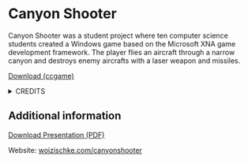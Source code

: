 # Canyon Shooter

Canyon Shooter was a student project where ten computer science students created a Windows game based on the Microsoft XNA game development framework. The player flies an aircraft through a narrow canyon and destroys enemy aircrafts with a laser weapon and missiles.

[Download (ccgame)](https://woizischke.com/canyonshooter/canyonshooter.ccgame)

<details>
  <summary>CREDITS</summary>
  <p>
    The Team:<br>
    <a href="https://www.xing.com/profile/Florian_Maetschke/cv">Florian Mätschke</a><br>
    <a href="https://woizischke.com/">Christian Woizischke</a><br>
    <a href="https://www.linkedin.com/in/manuel-birke/">Manuel Birke (geb. Rodriguez)</a><br>
    <a href="https://www.linkedin.com/in/mrkslrnz/">Markus Lorenz</a><br>
    <a href="https://www.xing.com/profile/Martin_Fiebig6/cv">Martin Fiebig</a><br>
    <a href="https://www.linkedin.com/in/maltemauritz/">Malte Mauritz</a><br>
    <a href="https://www.facebook.com/thorben.schulze.7">Thorben Schulze</a><br>
    <a href="">Richard Wolfer</a><br>
    <a href="https://www.linkedin.com/in/danny-melching-294b1495/">Danny Melching</a><br>
    <a href="https://www.tu-braunschweig.de/isf/team/lity">Sascha Lity</a><br>
    <br>
    Graphic:<br>
    <a href="https://www.xing.com/profile/Florian_Maetschke/cv">Florian Mätschke</a><br>
    <a href="https://woizischke.com/">Christian Woizischke</a><br>
    <br>
    Physic:<br>
    <a href="https://www.xing.com/profile/Florian_Maetschke/cv">Florian Mätschke</a><br>
    <a href="https://woizischke.com/">Christian Woizischke</a><br>
    <br>
    Gameplay:<br>
    <a href="https://www.xing.com/profile/Florian_Maetschke/cv">Florian Mätschke</a><br>
    <a href="">Richard Wolfer</a><br>
    <a href="https://www.linkedin.com/in/mrkslrnz/">Markus Lorenz</a><br>
    <a href="https://woizischke.com/">Christian Woizischke</a><br>
    <a href="https://www.tu-braunschweig.de/isf/team/lity">Sascha Lity</a><br>
    <a href="https://www.linkedin.com/in/manuel-birke/">Manuel Birke (geb. Rodriguez)</a><br>
    <a href="https://www.xing.com/profile/Martin_Fiebig6/cv">Martin Fiebig</a><br>
    <br>
    Canyon and Level:<br>
    <a href="https://www.facebook.com/thorben.schulze.7">Thorben Schulze</a><br>
    <a href="">Richard Wolfer</a><br>
    <br>
    Userinterface:<br>
    <a href="https://www.linkedin.com/in/maltemauritz/">Malte Mauritz</a><br>
    <a href="https://www.xing.com/profile/Martin_Fiebig6/cv">Martin Fiebig</a><br>
    <a href="https://www.linkedin.com/in/mrkslrnz/">Markus Lorenz</a><br>
    <a href="https://www.tu-braunschweig.de/isf/team/lity">Sascha Lity</a><br>
    <br>
    Menu, Profile, Highscore:<br>
    <a href="https://www.linkedin.com/in/maltemauritz/">Malte Mauritz</a><br>
    <a href="https://www.tu-braunschweig.de/isf/team/lity">Sascha Lity</a><br>
    <br>
    HUD and Console:<br>
    <a href="https://www.xing.com/profile/Martin_Fiebig6/cv">Martin Fiebig</a><br>
    <a href="https://www.linkedin.com/in/mrkslrnz/">Markus Lorenz</a><br>
    <br>
    Sound and Content:<br>
    <a href="https://www.linkedin.com/in/manuel-birke/">Manuel Birke (geb. Rodriguez)</a><br>
    <a href="https://www.linkedin.com/in/mrkslrnz/">Markus Lorenz</a><br>
    <a href="https://www.linkedin.com/in/danny-melching-294b1495/">Danny Melching</a><br>
  </p>
</details>

Additional information
---

[Download Presentation (PDF)](https://woizischke.com/canyonshooter/canyonshooter.pdf)

Website: [woizischke.com/canyonshooter](https://woizischke.com/canyonshooter/index.html)
